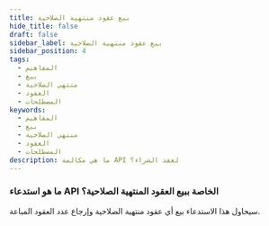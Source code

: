 ```yaml
---
title: بيع عقود منتهية الصلاحية
hide_title: false
draft: false
sidebar_label: بيع عقود منتهية الصلاحية
sidebar_position: 4
tags:
  - المفاهيم
  - بيع
  - منتهي الصلاحية
  - العقود
  - المصطلحات
keywords:
  - المفاهيم
  - بيع
  - منتهي الصلاحية
  - العقود
  - المصطلحات
description: ما هي مكالمة API لعقد الشراء؟
---
```


### ما هو استدعاء API الخاصة ببيع العقود المنتهية الصلاحية؟

سيحاول هذا الاستدعاء بيع أي عقود منتهية الصلاحية وإرجاع عدد العقود المباعة.
